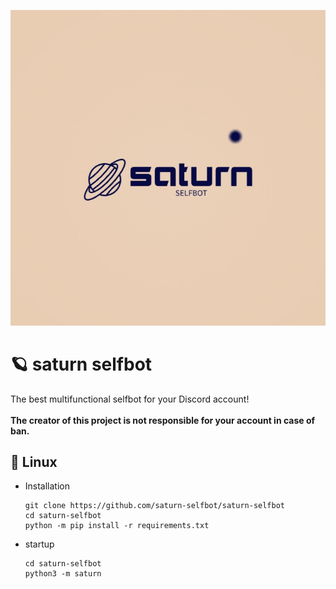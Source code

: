 ![logo](./assets/logo.png)
# 🪐 saturn selfbot
The best multifunctional selfbot for your Discord account!
<br></br>
<b>The creator of this project is not responsible for your account in case of ban.</b>

## 🐧 Linux
- Installation
  ```
  git clone https://github.com/saturn-selfbot/saturn-selfbot
  cd saturn-selfbot
  python -m pip install -r requirements.txt
  ```
- startup
  ```
  cd saturn-selfbot
  python3 -m saturn
  ```
